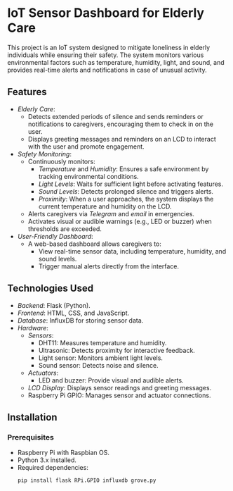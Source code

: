 # IoT Sensor Dashboard for Elderly Care

This project is an IoT system designed to mitigate loneliness in elderly individuals while ensuring their safety. The system monitors various environmental factors such as temperature, humidity, light, and sound, and provides real-time alerts and notifications in case of unusual activity.

## Features
- *Elderly Care*:
  - Detects extended periods of silence and sends reminders or notifications to caregivers, encouraging them to check in on the user.
  - Displays greeting messages and reminders on an LCD to interact with the user and promote engagement.
- *Safety Monitoring*:
  - Continuously monitors:
    - *Temperature* and *Humidity*: Ensures a safe environment by tracking environmental conditions.
    - *Light Levels*: Waits for sufficient light before activating features.
    - *Sound Levels*: Detects prolonged silence and triggers alerts.
    - *Proximity*: When a user approaches, the system displays the current temperature and humidity on the LCD.
  - Alerts caregivers via *Telegram* and *email* in emergencies.
  - Activates visual or audible warnings (e.g., LED or buzzer) when thresholds are exceeded.
- *User-Friendly Dashboard*:
  - A web-based dashboard allows caregivers to:
    - View real-time sensor data, including temperature, humidity, and sound levels.
    - Trigger manual alerts directly from the interface.

## Technologies Used
- *Backend*: Flask (Python).
- *Frontend*: HTML, CSS, and JavaScript.
- *Database*: InfluxDB for storing sensor data.
- *Hardware*:
  - *Sensors*:
    - DHT11: Measures temperature and humidity.
    - Ultrasonic: Detects proximity for interactive feedback.
    - Light sensor: Monitors ambient light levels.
    - Sound sensor: Detects noise and silence.
  - *Actuators*:
    - LED and buzzer: Provide visual and audible alerts.
  - *LCD Display*: Displays sensor readings and greeting messages.
  - Raspberry Pi GPIO: Manages sensor and actuator connections.

## Installation
### Prerequisites
- Raspberry Pi with Raspbian OS.
- Python 3.x installed.
- Required dependencies:
  ```bash
  pip install flask RPi.GPIO influxdb grove.py
